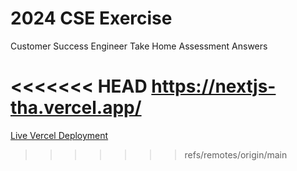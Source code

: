 # 2024 CSE Exercise

Customer Success Engineer Take Home Assessment Answers

<<<<<<< HEAD
https://nextjs-tha.vercel.app/
=======
[Live Vercel Deployment](https://nextjs-dxsuk4fa6-alinajqs-projects.vercel.app/)


>>>>>>> refs/remotes/origin/main
